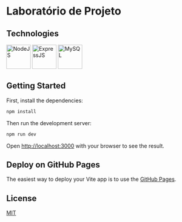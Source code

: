 # Laboratório de Projeto

## Technologies

[<img src="https://cdn.jsdelivr.net/gh/devicons/devicon/icons/nodejs/nodejs-original.svg" alt="NodeJS" width="64" height="64" />](https://nodejs.org/en/)
[<img src="https://cdn.jsdelivr.net/gh/devicons/devicon/icons/express/express-original.svg" alt="ExpressJS" width="64" height="64" />](https://expressjs.com/)
[<img src="https://cdn.jsdelivr.net/gh/devicons/devicon/icons/mysql/mysql-original.svg" alt="MySQL" width="64" height="64" />](https://www.mysql.com/)

## Getting Started

First, install the dependencies:

```bash
npm install
```

Then run the development server:
```bash
npm run dev
```

Open [http://localhost:3000](http://localhost:3000) with your browser to see the result.

## Deploy on GitHub Pages

The easiest way to deploy your Vite app is to use the [GitHub Pages](https://pages.github.com/).

## License

[MIT](https://github.com/WallQ/LP/blob/master/LICENSE)
